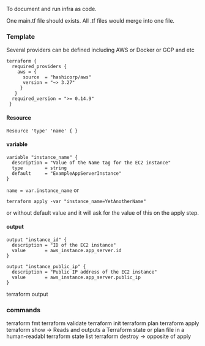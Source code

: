To document and run infra as code.

One main.tf file should exists. All .tf files would merge into one file.

### Template
Several providers can be defined including AWS or Docker or GCP and etc
```hcl
terraform {  
  required_providers {    
    aws = {      
	  source  = "hashicorp/aws"      
	  version = "~> 3.27"    
	 }  
   }
  required_version = ">= 0.14.9"
 }
```

#### Resource
`Resource 'type' 'name' {
}`

#### variable
```hcl
variable "instance_name" {  
  description = "Value of the Name tag for the EC2 instance"  
  type        = string  
  default     = "ExampleAppServerInstance"
}
```
`name = var.instance_name`
or
```shell-session
terraform apply -var "instance_name=YetAnotherName"
```
or without default value and it will ask for the value of this on the apply step.

#### output
```hcl
output "instance_id" {
  description = "ID of the EC2 instance"
  value       = aws_instance.app_server.id
}

output "instance_public_ip" {
  description = "Public IP address of the EC2 instance"
  value       = aws_instance.app_server.public_ip
}
```
terraform output

### commands

terraform fmt
terraform validate
terraform init
terraform plan
terraform apply
terraform show -> Reads and outputs a Terraform state or plan file in a human-readabl
terraform state list
terraform destroy -> opposite of apply